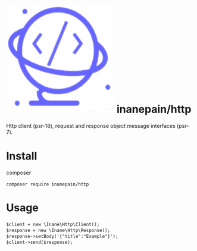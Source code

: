 # ![icon](./icon.png) inanepain/http

Http client (psr-18), request and response object message interfaces
(psr-7).

# Install

composer

    composer require inanepain/http

# Usage

    $client = new \Inane\Http\Client();
    $response = new \Inane\Http\Response();
    $response->setBody('{"title":"Example"}');
    $client->send($response);
